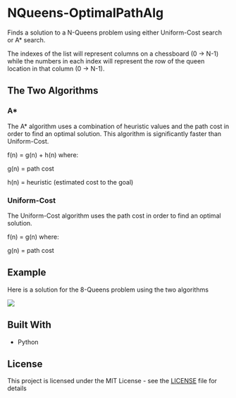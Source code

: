 # NQueens-OptimalPathAlg

Finds a solution to a N-Queens problem using either Uniform-Cost search or A* search.

The indexes of the list will represent columns on a chessboard (0 -> N-1) while the numbers in each index will represent the row of the queen location in that column (0 -> N-1). 

## The Two Algorithms

### A*

The A* algorithm uses a combination of heuristic values and the path cost in order to find an optimal solution. This algorithm is significantly faster than Uniform-Cost.

f(n) = g(n) + h(n) where:

g(n) = path cost

h(n) = heuristic (estimated cost to the goal)

### Uniform-Cost

The Uniform-Cost algorithm uses the path cost in order to find an optimal solution.

f(n) = g(n) where:

g(n) = path cost

## Example

Here is a solution for the 8-Queens problem using the two algorithms

![](https://i.gyazo.com/49f476cd5a6d92b654daf419dfd1303f.png)


## Built With

* Python

## License

This project is licensed under the MIT License - see the [LICENSE](LICENSE) file for details
